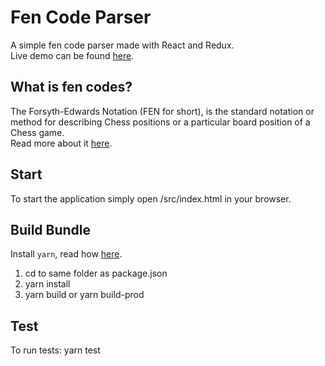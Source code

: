# Fen Code Parser
A simple fen code parser made with React and Redux.<br>
Live demo can be found <a href="http://output.jsbin.com/vaxeyeq" target="_blanc">here</a>.

## What is fen codes?
The Forsyth-Edwards Notation (FEN for short), is the standard notation or method for describing Chess positions or a particular board position of a Chess game.<br>
Read more about it <a href="http://www.chess-poster.com/english/learn_chess/notation/notation.htm#fen" target="_blanc">here</a>.

## Start
To start the application simply open /src/index.html in your browser.

## Build Bundle
Install `yarn`, read how [here](https://yarnpkg.com/en/docs/install).

1. cd to same folder as package.json
2. yarn install
3. yarn build or yarn build-prod

## Test
To run tests: yarn test

